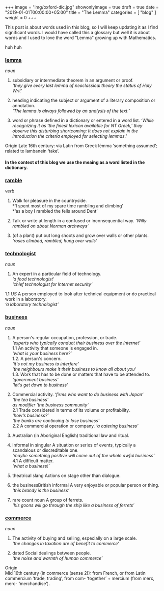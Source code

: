 +++
image = "img/oxford-dic.jpg"
showonlyimage = true
draft = true
date = "2019-01-01T00:00:00+05:00"
title = "The Lemma"
categories = [ "blog" ]
weight = 0
+++

This post is about words used in this blog, so I will keep updating it
as I find significant words. I would have called this a glossary but well 
it is about words and I used to love the word "Lemma" growing up with Mathematics.

huh
huh

<!--more-->
### [lemma](https://en.oxforddictionaries.com/definition/lemma)  
*noun*

1. subsidiary or intermediate theorem in an argument or proof.  
*‘they give every last lemma of neoclassical theory the status of Holy Writ’*

2. heading indicating the subject or argument of a literary composition or annotation.  
*‘The lemma is always followed by an analysis of the text.’*

3. word or phrase defined in a dictionary or entered in a word list.
*‘While recognizing it as ‘the finest lexicon available for NT Greek,’ they observe this disturbing shortcoming: It does not explain in the introduction the criteria employed for selecting lemmas.’*

Origin
Late 16th century: via Latin from Greek lēmma ‘something assumed’; related to lambanein ‘take’.

#### In the context of this blog we use the meaing as a word listed in the dictionary.

### [ramble](https://en.oxforddictionaries.com/definition/ramble)
*verb*

1. Walk for pleasure in the countryside.  
*‘I spent most of my spare time rambling and climbing’  
*‘as a boy I rambled the fells around Dent’  

2. Talk or write at length in a confused or inconsequential way.
*‘Willy rambled on about Norman archways’*

3. (of a plant) put out long shoots and grow over walls or other plants.
*‘roses climbed, rambled, hung over walls’*


### [technologist](https://en.oxforddictionaries.com/definition/technologist)
*noun*

1. An expert in a particular field of technology.  
*‘a food technologist’*  
*‘chief technologist for Internet security’*

1.1 *US* A person employed to look after technical equipment or do practical work in a laboratory.  
*‘a laboratory technologist’*


### [business](https://en.oxforddictionaries.com/definition/business)
*noun*

1. A person's regular occupation, profession, or trade.  
*‘experts who typically conduct their business over the Internet’*  
    1.1 An activity that someone is engaged in.  
      *‘what is your business here?’*  
    1.2. A person's concern.  
      *‘it's not my business to interfere’*  
      *‘the neighbours make it their business to know all about you’*  
    1.3. Work that has to be done or matters that have to be attended to.  
      *‘government business’*  
      *‘let's get down to business’*

2. Commercial activity.
*‘firms who want to do business with Japan’*  
*‘the tea business’*  
*as modifier ‘the business community’*  
  2.1 Trade considered in terms of its volume or profitability.  
    *‘how's business?’*  
    *‘the banks are continuing to lose business’*  
  2.2 A commercial operation or company.
    *‘a catering business’*  

3. Australian (in Aboriginal English) traditional law and ritual.

4. informal in singular A situation or series of events, typically a scandalous or discreditable one.  
*‘maybe something positive will come out of the whole awful business’*  
  4.1 A difficult matter.  
    *‘what a business!’*  

5. theatrical slang Actions on stage other than dialogue.

6. the businessBritish informal A very enjoyable or popular person or thing.  
*‘this brandy is the business’*

7. rare count noun A group of ferrets.  
*‘his goons will go through the ship like a business of ferrets’*


### [commerce]( https://en.oxforddictionaries.com/definition/commerce)
*noun*

1. The activity of buying and selling, especially on a large scale.  
*‘the changes in taxation are of benefit to commerce’*  

2. dated Social dealings between people.  
*‘the noise and warmth of human commerce’*  


Origin  
Mid 16th century (in commerce (sense 2)): from French, or from Latin commercium ‘trade, trading’, from com- ‘together’ + mercium (from merx, merc- ‘merchandise’).


